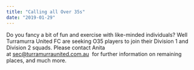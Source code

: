 ```yaml
---
title: "Calling all Over 35s"
date: "2019-01-29"
---
```


Do you fancy a bit of fun and exercise with like-minded individuals? Well Turramurra United FC are seeking O35 players to join their Division 1 and Division 2 squads. Please contact Anita at [sec@turramurraunited.com.au](mailto:sec@turramurraunited.com.au)  for further information on remaining places, and much more.
